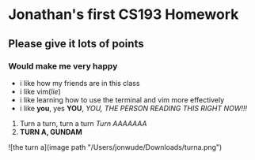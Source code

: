 


# Jonathan's first CS193 Homework
## Please give it lots of points
### Would make me very happy

- i like how my friends are in this class
- i like vim(_lie_)
- i like learning how to use the terminal and vim more effectively
- i like **you**, yes **YOU**, _YOU, THE PERSON READING THIS RIGHT NOW!!!_ 

1. Turn a turn, turn a turn _Turn AAAAAAA_
2. **TURN A, GUNDAM**

![the turn a](image path "/Users/jonwude/Downloads/turna.png")




